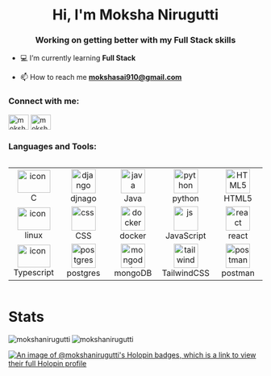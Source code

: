 
<h1 align="center">Hi, I'm Moksha Nirugutti</h1>
<h3 align="center">Working on getting better with my Full Stack skills</h3>


<p align="left"> <a href="https://github.com/ryo-ma/github-profile-trophy"></a> </p>



- 💻 I’m currently learning **Full Stack**

- 📫 How to reach me **mokshasai910@gmail.com**

<h3 align="left">Connect with me:</h3>
<p align="left">
<a href="https://twitter.com/mokshanirugutti" target="blank"><img align="center" src="https://raw.githubusercontent.com/rahuldkjain/github-profile-readme-generator/master/src/images/icons/Social/twitter.svg" alt="mokshanirugutti" height="30" width="40" /></a>
<a href="https://www.leetcode.com/mokshanirugutti" target="blank"><img align="center" src="https://raw.githubusercontent.com/rahuldkjain/github-profile-readme-generator/master/src/images/icons/Social/leet-code.svg" alt="mokshanirugutti" height="30" width="40" /></a>
</p>

<h3 align="left">Languages and Tools:</h3>
<div style="display: flex; align-items: flex-start; align: center">
<table align="center">
  <tr>
    <td align="center" width="85">
        <img src="https://skillicons.dev/icons?i=c" alt="icon" width="65" height="45" />
      <br>C
    </td>
     <td align="center" width="85">
        <img src="https://skillicons.dev/icons?i=django" width="48" height="48" alt="django" />
      <br>djnago
    </td>
    <td align="center" width="85">
        <img src="https://skillicons.dev/icons?i=java" width="48" height="48" alt="java" />
      <br>Java
    </td>
    <td align="center" width="85">
        <img src="https://skillicons.dev/icons?i=python" width="48" height="48" alt="python" />
      <br>python
    </td>
    <td align="center"  width="85">
        <img src="https://skillicons.dev/icons?i=html" width="48" height="48" alt="HTML5" />
      <br>HTML5
    </td>
  </tr>
   <tr>
    <td align="center" width="85">
        <img src="https://skillicons.dev/icons?i=linux" alt="icon" width="65" height="45" />
      <br>linux
    </td>
     <td align="center" width="85">
        <img src="https://skillicons.dev/icons?i=css" width="48" height="48" alt="css" />
      <br>CSS
    </td>
    <td align="center" width="85">
        <img src="https://skillicons.dev/icons?i=docker" width="48" height="48" alt="docker" />
      <br>docker
    </td>
    <td align="center" width="85">
        <img src="https://skillicons.dev/icons?i=js" width="48" height="48" alt="js" />
      <br>JavaScript
    </td>
    <td align="center"  width="85">
        <img src="https://skillicons.dev/icons?i=react" width="48" height="48" alt="react" />
      <br>react
    </td>
  </tr>
    </tr>
   <tr>
    <td align="center" width="85">
        <img src="https://skillicons.dev/icons?i=ts" alt="icon" width="65" height="45" />
      <br>Typescript
    </td>
     <td align="center" width="85">
        <img src="https://skillicons.dev/icons?i=postgres" width="48" height="48" alt="postgres" />
      <br>postgres
    </td>
    <td align="center" width="85">
        <img src="https://skillicons.dev/icons?i=mongodb" width="48" height="48" alt="mongodb" />
      <br>mongoDB
    </td>
    <td align="center" width="85">
        <img src="https://skillicons.dev/icons?i=tailwind" width="48" height="48" alt="tailwind" />
      <br>TailwindCSS
    </td>
    <td align="center"  width="85">
        <img src="https://skillicons.dev/icons?i=postman" width="48" height="48" alt="postman" />
      <br>postman
    </td>
  </tr>
</table>
</div>

<h1>Stats</h1>
<p><img align="left" src="https://github-readme-stats.vercel.app/api/top-langs?username=mokshanirugutti&show_icons=true&locale=en&layout=compact" alt="mokshanirugutti" /></p>

<p><img align="center" src="https://github-readme-streak-stats.herokuapp.com/?user=mokshanirugutti&" alt="mokshanirugutti" /></p>


[![An image of @mokshanirugutti's Holopin badges, which is a link to view their full Holopin profile](https://holopin.me/mokshanirugutti)](https://holopin.io/@mokshanirugutti)
